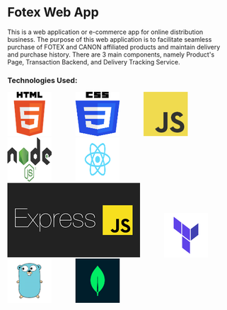 # Fotex Web App

This is a web application or e-commerce app for online distribution business. The purpose of this web application is to facilitate seamless purchase of FOTEX and CANON affiliated products and maintain delivery and purchase history. There are 3 main components, namely Product's Page, Transaction Backend, and Delivery Tracking Service.

### Technologies Used:

<img src="images/html.png" alt="HTML Logo" style="margin-right: 50px; width: 100px; height: 100px;"> <img src="images/css.png" alt="CSS Logo" style="margin-right: 50px; width: 100px; height: 100px;"> <img src="images/js.png" alt="JavaScript Logo" style="margin-right: 50px; width: 100px; height: 100px;"> <img src="images/nodejs.png" alt="Node.js Logo" style="margin-right: 50px; width: 100px; height: 100px;"> <img src="images/reactjs.png" alt="ReactJS Logo" style="margin-right: 50px; width: 100px; height: 100px;"> <img src="images/ejs.png" alt="ExpressJS Logo" style="margin-right: 50px;"> <img src="images/terraform.png" alt="Terraform Logo" style="margin-right: 50px; width: 100px; height: 100px;"> <img src="images/go.png" alt="Go Logo" style="margin-right: 50px; width: 100px; height: 100px;"> <img src="images/mongodb.png" alt="MongoDB Logo" style="margin-right: 50px; width: 100px; height: 100px;">
